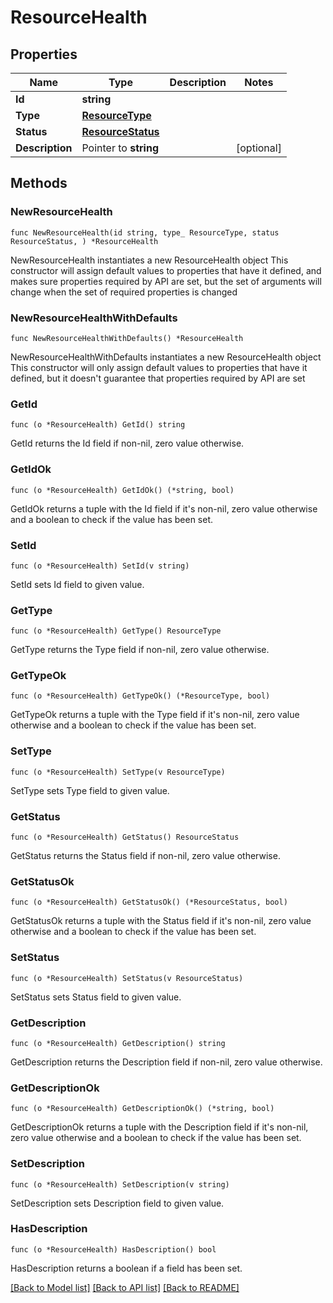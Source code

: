 # ResourceHealth

## Properties

Name | Type | Description | Notes
------------ | ------------- | ------------- | -------------
**Id** | **string** |  | 
**Type** | [**ResourceType**](ResourceType.md) |  | 
**Status** | [**ResourceStatus**](ResourceStatus.md) |  | 
**Description** | Pointer to **string** |  | [optional] 

## Methods

### NewResourceHealth

`func NewResourceHealth(id string, type_ ResourceType, status ResourceStatus, ) *ResourceHealth`

NewResourceHealth instantiates a new ResourceHealth object
This constructor will assign default values to properties that have it defined,
and makes sure properties required by API are set, but the set of arguments
will change when the set of required properties is changed

### NewResourceHealthWithDefaults

`func NewResourceHealthWithDefaults() *ResourceHealth`

NewResourceHealthWithDefaults instantiates a new ResourceHealth object
This constructor will only assign default values to properties that have it defined,
but it doesn't guarantee that properties required by API are set

### GetId

`func (o *ResourceHealth) GetId() string`

GetId returns the Id field if non-nil, zero value otherwise.

### GetIdOk

`func (o *ResourceHealth) GetIdOk() (*string, bool)`

GetIdOk returns a tuple with the Id field if it's non-nil, zero value otherwise
and a boolean to check if the value has been set.

### SetId

`func (o *ResourceHealth) SetId(v string)`

SetId sets Id field to given value.


### GetType

`func (o *ResourceHealth) GetType() ResourceType`

GetType returns the Type field if non-nil, zero value otherwise.

### GetTypeOk

`func (o *ResourceHealth) GetTypeOk() (*ResourceType, bool)`

GetTypeOk returns a tuple with the Type field if it's non-nil, zero value otherwise
and a boolean to check if the value has been set.

### SetType

`func (o *ResourceHealth) SetType(v ResourceType)`

SetType sets Type field to given value.


### GetStatus

`func (o *ResourceHealth) GetStatus() ResourceStatus`

GetStatus returns the Status field if non-nil, zero value otherwise.

### GetStatusOk

`func (o *ResourceHealth) GetStatusOk() (*ResourceStatus, bool)`

GetStatusOk returns a tuple with the Status field if it's non-nil, zero value otherwise
and a boolean to check if the value has been set.

### SetStatus

`func (o *ResourceHealth) SetStatus(v ResourceStatus)`

SetStatus sets Status field to given value.


### GetDescription

`func (o *ResourceHealth) GetDescription() string`

GetDescription returns the Description field if non-nil, zero value otherwise.

### GetDescriptionOk

`func (o *ResourceHealth) GetDescriptionOk() (*string, bool)`

GetDescriptionOk returns a tuple with the Description field if it's non-nil, zero value otherwise
and a boolean to check if the value has been set.

### SetDescription

`func (o *ResourceHealth) SetDescription(v string)`

SetDescription sets Description field to given value.

### HasDescription

`func (o *ResourceHealth) HasDescription() bool`

HasDescription returns a boolean if a field has been set.


[[Back to Model list]](../README.md#documentation-for-models) [[Back to API list]](../README.md#documentation-for-api-endpoints) [[Back to README]](../README.md)


